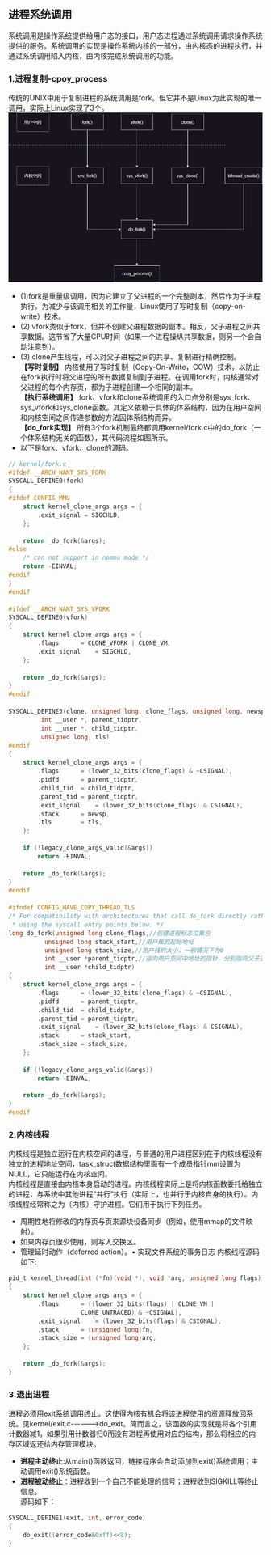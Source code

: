## 进程系统调用
系统调用是操作系统提供给用户态的接口，用户态进程通过系统调用请求操作系统提供的服务。系统调用的实现是操作系统内核的一部分，由内核态的进程执行，并通过系统调用陷入内核，由内核完成系统调用的功能。
### 1.进程复制-cpoy_process
传统的UNIX中用于复制进程的系统调用是fork。但它并不是Linux为此实现的唯一调用，实际上Linux实现了3个。
![](./进程复制.png)
- (1)fork是重量级调用，因为它建立了父进程的一个完整副本，然后作为子进程执行。为减少与该调用相关的工作量，Linux使用了写时复制（copy-on-write）技术。<br>
- (2) vfork类似于fork，但并不创建父进程数据的副本。相反，父子进程之间共享数据。这节省了大量CPU时间（如果一个进程操纵共享数据，则另一个会自动注意到）。<br>
- (3) clone产生线程，可以对父子进程之间的共享、复制进行精确控制。<br>
**【写时复制】**
内核使用了写时复制（Copy-On-Write，COW）技术，以防止在fork执行时将父进程的所有数据复制到子进程。在调用fork时，内核通常对父进程的每个内存页，都为子进程创建一个相同的副本。<br>
**【执行系统调用】**
fork、vfork和clone系统调用的入口点分别是sys_fork、sys_vfork和sys_clone函数。其定义依赖于具体的体系结构，因为在用户空间和内核空间之间传递参数的方法因体系结构而异。<br>
**【do_fork实现】**
所有3个fork机制最终都调用kernel/fork.c中的do_fork（一个体系结构无关的函数），其代码流程如图所示。<br>
- 以下是fork、vfork、clone的源码。
```c
// kernel/fork.c
#ifdef __ARCH_WANT_SYS_FORK
SYSCALL_DEFINE0(fork)
{
#ifdef CONFIG_MMU
	struct kernel_clone_args args = {
		.exit_signal = SIGCHLD,
	};

	return _do_fork(&args);
#else
	/* can not support in nommu mode */
	return -EINVAL;
#endif
}
#endif

#ifdef __ARCH_WANT_SYS_VFORK
SYSCALL_DEFINE0(vfork)
{
	struct kernel_clone_args args = {
		.flags		= CLONE_VFORK | CLONE_VM,
		.exit_signal	= SIGCHLD,
	};

	return _do_fork(&args);
}
#endif

SYSCALL_DEFINE5(clone, unsigned long, clone_flags, unsigned long, newsp,
		 int __user *, parent_tidptr,
		 int __user *, child_tidptr,
		 unsigned long, tls)
#endif
{
	struct kernel_clone_args args = {
		.flags		= (lower_32_bits(clone_flags) & ~CSIGNAL),
		.pidfd		= parent_tidptr,
		.child_tid	= child_tidptr,
		.parent_tid	= parent_tidptr,
		.exit_signal	= (lower_32_bits(clone_flags) & CSIGNAL),
		.stack		= newsp,
		.tls		= tls,
	};

	if (!legacy_clone_args_valid(&args))
		return -EINVAL;

	return _do_fork(&args);
}
#endif

#ifndef CONFIG_HAVE_COPY_THREAD_TLS
/* For compatibility with architectures that call do_fork directly rather than
 * using the syscall entry points below. */
long do_fork(unsigned long clone_flags,//创建进程标志位集合
	      unsigned long stack_start,//用户栈的起始地址
	      unsigned long stack_size,//用户栈的大小，一般情况下为0
	      int __user *parent_tidptr,//指向用户空间中地址的指针，分别指向父子进程的PID
	      int __user *child_tidptr)
{
	struct kernel_clone_args args = {
		.flags		= (lower_32_bits(clone_flags) & ~CSIGNAL),
		.pidfd		= parent_tidptr,
		.child_tid	= child_tidptr,
		.parent_tid	= parent_tidptr,
		.exit_signal	= (lower_32_bits(clone_flags) & CSIGNAL),
		.stack		= stack_start,
		.stack_size	= stack_size,
	};

	if (!legacy_clone_args_valid(&args))
		return -EINVAL;

	return _do_fork(&args);
}
#endif
```
### 2.内核线程
内核线程是独立运行在内核空间的进程，与普通的用户进程区别在于内核线程没有独立的进程地址空间，task_struct数据结构里面有一个成员指针mm设置为NULL，它只能运行在内核空间。<br>
内核线程是直接由内核本身启动的进程。内核线程实际上是将内核函数委托给独立的进程，与系统中其他进程“并行”执行（实际上，也并行于内核自身的执行）。内核线程经常称之为（内核）守护进程。它们用于执行下列任务。<br>
- 周期性地将修改的内存页与页来源块设备同步（例如，使用mmap的文件映射）。
- 如果内存页很少使用，则写入交换区。
- 管理延时动作（deferred action）。• 实现文件系统的事务日志
内核线程源码如下:<br>
```c
pid_t kernel_thread(int (*fn)(void *), void *arg, unsigned long flags)
{
	struct kernel_clone_args args = {
		.flags		= ((lower_32_bits(flags) | CLONE_VM |
				    CLONE_UNTRACED) & ~CSIGNAL),
		.exit_signal	= (lower_32_bits(flags) & CSIGNAL),
		.stack		= (unsigned long)fn,
		.stack_size	= (unsigned long)arg,
	};

	return _do_fork(&args);
}
```
### 3.退出进程
进程必须用exit系统调用终止。这使得内核有机会将该进程使用的资源释放回系统。见kernel/exit.c------>do_exit。简而言之，该函数的实现就是将各个引用计数器减1，如果引用计数器归0而没有进程再使用对应的结构，那么将相应的内存区域返还给内存管理模块。<br>
- **进程主动终止**:从main()函数返回，链接程序会自动添加到exit()系统调用；主动调用exit()系统函数。<br>
- **进程被动终止**：进程收到一个自己不能处理的信号；进程收到SIGKILL等终止信息。<br>
源码如下：
```c
SYSCALL_DEFINE1(exit, int, error_code)
{
	do_exit((error_code&0xff)<<8);
}
```